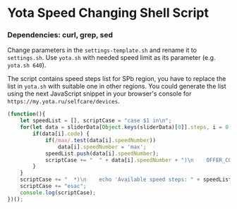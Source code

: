 # Yota Speed Changing Shell Script

### Dependencies: curl, grep, sed

Change parameters in the `settings-template.sh` and rename it to `settings.sh`.
Use `yota.sh` with needed speed limit as its parameter (e.g. `yota.sh 640`).

The script contains speed steps list for SPb region, you have to replace the list in `yota.sh` with suitable one in other regions.
You could generate the list using the next JavaScript snippet in your browser's console for `https://my.yota.ru/selfcare/devices`.

```javascript
(function(){
	let speedList = [], scriptCase = "case $1 in\n";
	for(let data = sliderData[Object.keys(sliderData)[0]].steps, i = 0; i < data.length; ++i) {
		if(data[i].code) {
			if(/max/.test(data[i].speedNumber))
				data[i].speedNumber = 'max';
			speedList.push(data[i].speedNumber);
			scriptCase += "  " + data[i].speedNumber + ")\n    OFFER_CODE='" + data[i].code + "';;\n";
		}
	}
	scriptCase += "  *)\n    echo 'Available speed steps: " + speedList.join(' ') + "'\n    exit 0;;\n";
	scriptCase += "esac";
	console.log(scriptCase);
})();
```
